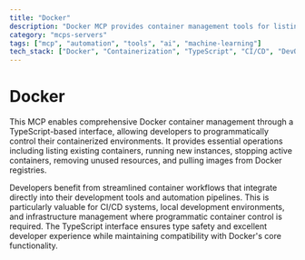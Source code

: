 ```yaml
---
title: "Docker"
description: "Docker MCP provides container management tools for listing, running, stopping containers and pulling images through a TypeScript interface."
category: "mcps-servers"
tags: ["mcp", "automation", "tools", "ai", "machine-learning"]
tech_stack: ["Docker", "Containerization", "TypeScript", "CI/CD", "DevOps"]
---
```


# Docker

This MCP enables comprehensive Docker container management through a TypeScript-based interface, allowing developers to programmatically control their containerized environments. It provides essential operations including listing existing containers, running new instances, stopping active containers, removing unused resources, and pulling images from Docker registries.

Developers benefit from streamlined container workflows that integrate directly into their development tools and automation pipelines. This is particularly valuable for CI/CD systems, local development environments, and infrastructure management where programmatic container control is required. The TypeScript interface ensures type safety and excellent developer experience while maintaining compatibility with Docker's core functionality.
